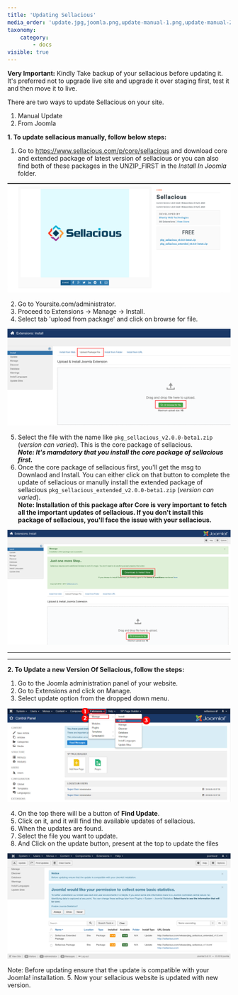```yaml
---
title: 'Updating Sellacious'
media_order: 'update.jpg,joomla.png,update-manual-1.png,update-manual-2.png'
taxonomy:
    category:
        - docs
visible: true
---
```


**Very Important:** 
Kindly Take backup of your sellacious before updating it. 
It's preferred not to upgrade live site and upgrade it over staging first, test it and then move it to live.

There are two ways to update Sellacious on your site.
1. Manual Update
2. From Joomla

**1. To update sellacious manually, follow below steps:**

1. Go to https://www.sellacious.com/p/core/sellacious and download core and extended package of latest version of sellacious or you can also find both of these packages in the UNZIP_FIRST in the _Install In Joomla_ folder.

![](Screenshot%202020-05-22%20at%2012.48.06%20PM.png)

2. Go to Yoursite.com/administrator. 
3. Proceed to Extensions -> Manage -> Install.
4. Select tab 'upload from package' and click on browse for file.

![](update-manual-1.png)

5. Select the file with the name like `pkg_sellacious_v2.0.0-beta1.zip` (_version can varied_). This is the core package of sellacious.<br>_**Note: It's mamdatory that you install the core package of sellacious first.**_
6. Once the core package of sellacious first, you'll get the msg to Downlaod and Install. You can either click on that button to complete the update of sellacious or  manully install the extended package of sellacious `pkg_sellacious_extended_v2.0.0-beta1.zip` (_version can varied_).<br>**Note: Installation of this package after Core is very important to fetch all the important updates of sellacious. If you don't install this package of sellacious, you'll face the issue with your sellacious.**

![](update-manual-2.png)

---
---

**2. To Update a new Version Of Sellacious, follow the steps:**

1. Go to the Joomla administration panel of your website.
2. Go to Extensions and click on Manage.
3. Select update option from the dropped down menu.

![](update.jpg)

4. On the top there will be a button of **Find Update**.
5. Click on it, and it will find the available updates of sellacious.
6. When the updates are found.
7. Select the file you want to update.
8. And Click on the update button, present at the top to update the files

![](joomla.png)

Note: Before updating ensure that the update is compatible with your Joomla! installation.
5. Now your sellacious website is updated with new version.